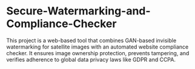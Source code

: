 # Secure-Watermarking-and-Compliance-Checker
This project is a web-based tool that combines GAN-based invisible watermarking for satellite images with an automated website compliance checker. It ensures image ownership protection, prevents tampering, and verifies adherence to global data privacy laws like GDPR and CCPA.
